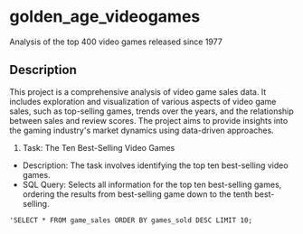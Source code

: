 # golden_age_videogames
Analysis of the top 400 video games released since 1977

## Description
This project is a comprehensive analysis of video game sales data. It includes exploration and visualization of various aspects of video game sales, such as top-selling games, trends over the years, and the relationship between sales and review scores. The project aims to provide insights into the gaming industry's market dynamics using data-driven approaches.

1. Task: The Ten Best-Selling Video Games
- Description: The task involves identifying the top ten best-selling video games.
- SQL Query: Selects all information for the top ten best-selling games, ordering the results from best-selling game down to the tenth best-selling.


`'SELECT *
FROM game_sales
ORDER BY games_sold DESC
LIMIT 10;`
